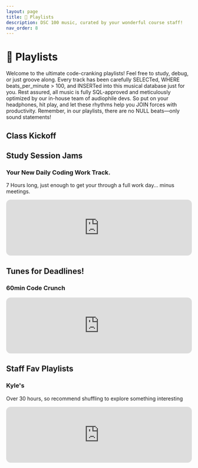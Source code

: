 ```yaml
---
layout: page
title: 🎵 Playlists
description: DSC 100 music, curated by your wonderful course staff!
nav_order: 8
---
```


# 🎵 Playlists

Welcome to the ultimate code-cranking playlists! Feel free to study, debug, or just groove along. Every track has been carefully SELECTed, WHERE beats_per_minute > 100, and INSERTed into this musical database just for you. Rest assured, all music is fully SQL-approved and meticulously optimized by our in-house team of audiophile devs. So put on your headphones, hit play, and let these rhythms help you JOIN forces with productivity. Remember, in our playlists, there are no NULL beats—only sound statements!

## Class Kickoff

<!-- <jiesen spotify embed> -->

## Study Session Jams

### Your New Daily Coding Work Track.

7 Hours long, just enough to get your through a full work day... minus meetings.


<iframe style="border-radius:12px" src="https://open.spotify.com/embed/playlist/1YBYGTpg6KQo0OQMC6fjqC?utm_source=generator" width="100%" height="152" frameBorder="0" allowfullscreen="" allow="autoplay; clipboard-write; encrypted-media; fullscreen; picture-in-picture" loading="lazy"></iframe>


## Tunes for Deadlines!

### 60min Code Crunch

<iframe style="border-radius:12px" src="https://open.spotify.com/embed/playlist/4nsZgOeN0q6A4GldVBCMsR?utm_source=generator" width="100%" height="152" frameBorder="0" allowfullscreen="" allow="autoplay; clipboard-write; encrypted-media; fullscreen; picture-in-picture" loading="lazy"></iframe>


## Staff Fav Playlists

### Kyle's

Over 30 hours, so recommend shuffling to explore something interesting


<iframe style="border-radius:12px" src="https://open.spotify.com/embed/playlist/4eN8ToNq4Ap4zFcpCQXxtM?utm_source=generator&theme=0" width="100%" height="152" frameBorder="0" allowfullscreen="" allow="autoplay; clipboard-write; encrypted-media; fullscreen; picture-in-picture" loading="lazy"></iframe>
